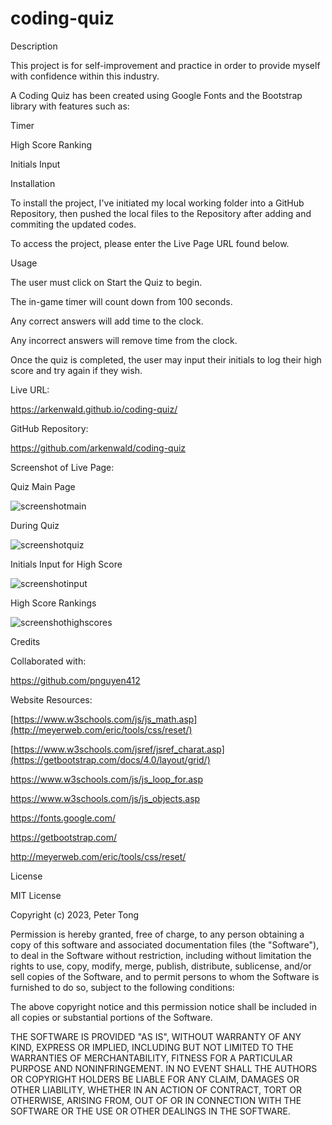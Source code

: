 # coding-quiz


Description

This project is for self-improvement and practice in order to provide myself with confidence within this industry.

A Coding Quiz has been created using Google Fonts and the Bootstrap library with features such as:

Timer

High Score Ranking

Initials Input


Installation

To install the project, I've initiated my local working folder into a GitHub Repository, then pushed the local files to the Repository after adding and commiting the updated codes.

To access the project, please enter the Live Page URL found below.


Usage

The user must click on Start the Quiz to begin.

The in-game timer will count down from 100 seconds.

Any correct answers will add time to the clock.

Any incorrect answers will remove time from the clock.

Once the quiz is completed, the user may input their initials to log their high score and try again if they wish.


Live URL:

https://arkenwald.github.io/coding-quiz/

GitHub Repository:

https://github.com/arkenwald/coding-quiz

Screenshot of Live Page:

Quiz Main Page

![screenshotmain](https://github.com/arkenwald/coding-quiz/assets/149994852/3488e3a4-8848-4d2a-b390-5e5399bdbe70)

During Quiz

![screenshotquiz](https://github.com/arkenwald/coding-quiz/assets/149994852/b61164c4-12e8-4549-a392-8f1e1257c7ea)

Initials Input for High Score
  
![screenshotinput](https://github.com/arkenwald/coding-quiz/assets/149994852/6499a0d0-6faf-4ec5-9791-735d57f0c3dc)

High Score Rankings

![screenshothighscores](https://github.com/arkenwald/coding-quiz/assets/149994852/4074096d-9f1c-4440-8271-ee4719d416ee)


Credits

Collaborated with:

https://github.com/pnguyen412

Website Resources:

[https://www.w3schools.com/js/js_math.asp](http://meyerweb.com/eric/tools/css/reset/)

[https://www.w3schools.com/jsref/jsref_charat.asp](https://getbootstrap.com/docs/4.0/layout/grid/)

https://www.w3schools.com/js/js_loop_for.asp

https://www.w3schools.com/js/js_objects.asp

https://fonts.google.com/

https://getbootstrap.com/

http://meyerweb.com/eric/tools/css/reset/ 


License

MIT License

Copyright (c) 2023, Peter Tong

Permission is hereby granted, free of charge, to any person obtaining a copy of this software and associated documentation files (the "Software"), to deal in the Software without restriction, including without limitation the rights to use, copy, modify, merge, publish, distribute, sublicense, and/or sell copies of the Software, and to permit persons to whom the Software is furnished to do so, subject to the following conditions:

The above copyright notice and this permission notice shall be included in all copies or substantial portions of the Software.

THE SOFTWARE IS PROVIDED "AS IS", WITHOUT WARRANTY OF ANY KIND, EXPRESS OR IMPLIED, INCLUDING BUT NOT LIMITED TO THE WARRANTIES OF MERCHANTABILITY, FITNESS FOR A PARTICULAR PURPOSE AND NONINFRINGEMENT. IN NO EVENT SHALL THE AUTHORS OR COPYRIGHT HOLDERS BE LIABLE FOR ANY CLAIM, DAMAGES OR OTHER LIABILITY, WHETHER IN AN ACTION OF CONTRACT, TORT OR OTHERWISE, ARISING FROM, OUT OF OR IN CONNECTION WITH THE SOFTWARE OR THE USE OR OTHER DEALINGS IN THE SOFTWARE.
